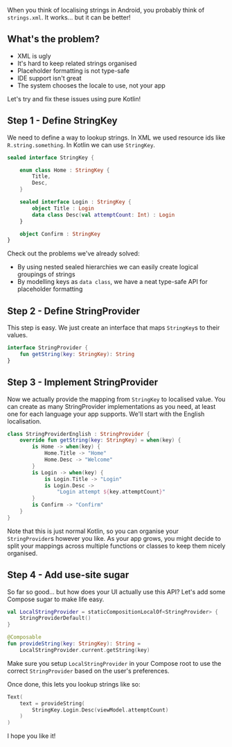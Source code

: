 When you think of localising strings in Android, you probably think of `strings.xml`.
It works... but it can be better!

## What's the problem?

- XML is ugly
- It's hard to keep related strings organised
- Placeholder formatting is not type-safe
- IDE support isn't great
- The system chooses the locale to use, not your app

Let's try and fix these issues using pure Kotlin!

## Step 1 - Define StringKey

We need to define a way to lookup strings. In XML we used resource ids like `R.string.something`.
In Kotlin we can use `StringKey`.

```kotlin
sealed interface StringKey {

    enum class Home : StringKey {
        Title,
        Desc,
    }

    sealed interface Login : StringKey {
        object Title : Login
        data class Desc(val attemptCount: Int) : Login
    }

    object Confirm : StringKey
}
```

Check out the problems we've already solved:
- By using nested sealed hierarchies we can easily create logical groupings of strings
- By modelling keys as `data class`, we have a neat type-safe API for placeholder formatting

## Step 2 - Define StringProvider

This step is easy. We just create an interface that maps `StringKey`s to their values.

```kotlin
interface StringProvider {
    fun getString(key: StringKey): String
}
```

## Step 3 - Implement StringProvider

Now we actually provide the mapping from `StringKey` to localised value.
You can create as many StringProvider implementations as you need, at least one for each language your app supports.
We'll start with the English localisation.

```kotlin
class StringProviderEnglish : StringProvider {
    override fun getString(key: StringKey) = when(key) {
        is Home -> when(key) {
            Home.Title -> "Home"
            Home.Desc -> "Welcome"
        }
        is Login -> when(key) {
            is Login.Title -> "Login"
            is Login.Desc ->
                "Login attempt ${key.attemptCount}"
        }
        is Confirm -> "Confirm"
    }
}
```

Note that this is just normal Kotlin, so you can organise your `StringProvider`s however you like.
As your app grows, you might decide to split your mappings across multiple functions or classes to keep them nicely organised.

## Step 4 - Add use-site sugar

So far so good... but how does your UI actually use this API? Let's add some Compose sugar to make life easy.

```kotlin
val LocalStringProvider = staticCompositionLocalOf<StringProvider> {
    StringProviderDefault()
}

@Composable
fun provideString(key: StringKey): String =
    LocalStringProvider.current.getString(key)
```

Make sure you setup `LocalStringProvider` in your Compose root to use the correct `StringProvider` based on the user's preferences.

Once done, this lets you lookup strings like so:
```kotlin
Text(
    text = provideString(
        StringKey.Login.Desc(viewModel.attemptCount)
    )
)
```

I hope you like it!